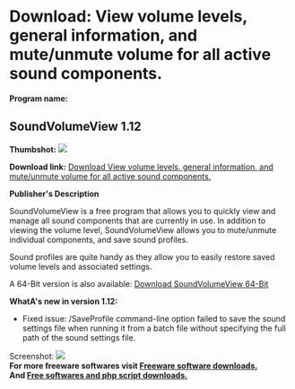 # Download: View volume levels, general information, and mute/unmute volume for all active sound components.

**Program name:**

## SoundVolumeView 1.12

  
**Thumbshot:** ![](http://www.freewarefiles.com/screenshot/soundvolumeview_md.jpg)   
  
**Download link:** [Download View volume levels, general information, and mute/unmute volume for all active sound components.](http://freesoftwares.boysofts.com/SoundVolumeView_program_91452.html)  
  


**Publisher's Description**  
  


SoundVolumeView is a free program that allows you to quickly view and manage all sound components that are currently in use. In addition to viewing the volume level, SoundVolumeView allows you to mute/unmute individual components, and save sound profiles. 

Sound profiles are quite handy as they allow you to easily restore saved volume levels and associated settings.

A 64-Bit version is also available: [Download SoundVolumeView 64-Bit](http://www.nirsoft.net/utils/soundvolumeview-x64.zip)

**WhatA's new in version 1.12:**

  * Fixed issue: /SaveProfile command-line option failed to save the sound settings file when running it from a batch file without specifying the full path of the sound settings file. 

  
  
Screenshot: ![](http://www.freewarefiles.com/screenshot/soundvolumeview.jpg)   
**For more freeware softwares visit [Freeware software downloads.](http://freesoftwares.boysofts.com/)**   
**And [Free softwares and php script downloads.](http://www.boysofts.com/)**
